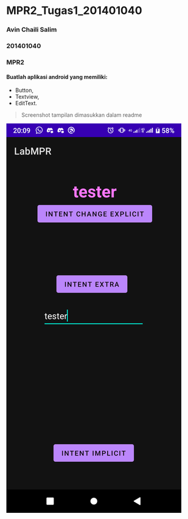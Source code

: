 # MPR2_Tugas1_201401040
### Avin Chaili Salim
### 201401040
### MPR2

#### Buatlah aplikasi android yang memiliki: 
- Button, 
- Textview, 
- EditText.

> Screenshot tampilan dimasukkan dalam readme
<img src="Screenshot_20221019-200925.png">
